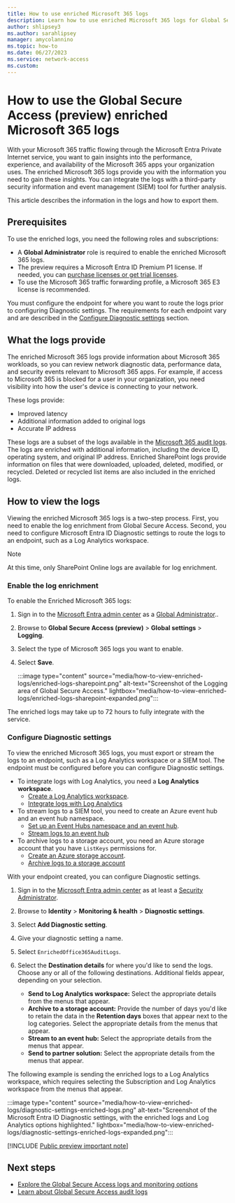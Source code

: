 ```yaml
---
title: How to use enriched Microsoft 365 logs
description: Learn how to use enriched Microsoft 365 logs for Global Secure Access (preview).
author: shlipsey3
ms.author: sarahlipsey
manager: amycolannino
ms.topic: how-to
ms.date: 06/27/2023
ms.service: network-access
ms.custom: 
---
```


# How to use the Global Secure Access (preview) enriched Microsoft 365 logs

With your Microsoft 365 traffic flowing through the Microsoft Entra Private Internet service, you want to gain insights into the performance, experience, and availability of the Microsoft 365 apps your organization uses. The enriched Microsoft 365 logs provide you with the information you need to gain these insights. You can integrate the logs with a third-party security information and event management (SIEM) tool for further analysis.

This article describes the information in the logs and how to export them.

## Prerequisites

To use the enriched logs, you need the following roles and subscriptions:

* A **Global Administrator** role is required to enable the enriched Microsoft 365 logs.
* The preview requires a Microsoft Entra ID Premium P1 license. If needed, you can [purchase licenses or get trial licenses](https://aka.ms/azureadlicense).
* To use the Microsoft 365 traffic forwarding profile, a Microsoft 365 E3 license is recommended.

You must configure the endpoint for where you want to route the logs prior to configuring Diagnostic settings. The requirements for each endpoint vary and are described in the [Configure Diagnostic settings](#configure-diagnostic-settings) section.

## What the logs provide

The enriched Microsoft 365 logs provide information about Microsoft 365 workloads, so you can review network diagnostic data, performance data, and security events relevant to Microsoft 365 apps. For example, if access to Microsoft 365 is blocked for a user in your organization, you need visibility into how the user's device is connecting to your network.

These logs provide:
- Improved latency
- Additional information added to original logs
- Accurate IP address

These logs are a subset of the logs available in the [Microsoft 365 audit logs](/microsoft-365/compliance/search-the-audit-log-in-security-and-compliance?view=0365-worldwide&preserve-view=true). The logs are enriched with additional information, including the device ID, operating system, and original IP address. Enriched SharePoint logs provide information on files that were downloaded, uploaded, deleted, modified, or recycled. Deleted or recycled list items are also included in the enriched logs.

## How to view the logs

Viewing the enriched Microsoft 365 logs is a two-step process. First, you need to enable the log enrichment from Global Secure Access. Second, you need to configure Microsoft Entra ID Diagnostic settings to route the logs to an endpoint, such as a Log Analytics workspace.

> [!NOTE]
> At this time, only SharePoint Online logs are available for log enrichment. 

### Enable the log enrichment

To enable the Enriched Microsoft 365 logs:

1. Sign in to the [Microsoft Entra admin center](https://entra.microsoft.com) as a [Global Administrator](/azure/active-directory/roles/permissions-reference#global-administrator)..
1. Browse to **Global Secure Access (preview)** > **Global settings** > **Logging**.
1. Select the type of Microsoft 365 logs you want to enable.
1. Select **Save**.

    :::image type="content" source="media/how-to-view-enriched-logs/enriched-logs-sharepoint.png" alt-text="Screenshot of the Logging area of Global Secure Access." lightbox="media/how-to-view-enriched-logs/enriched-logs-sharepoint-expanded.png":::

The enriched logs may take up to 72 hours to fully integrate with the service.

### Configure Diagnostic settings

To view the enriched Microsoft 365 logs, you must export or stream the logs to an endpoint, such as a Log Analytics workspace or a SIEM tool. The endpoint must be configured before you can configure Diagnostic settings.

* To integrate logs with Log Analytics, you need a **Log Analytics workspace**.
    - [Create a Log Analytics workspace](/azure/azure-monitor/logs/quick-create-workspace).
    - [Integrate logs with Log Analytics](/azure/active-directory/reports-monitoring/howto-integrate-activity-logs-with-log-analytics)
* To stream logs to a SIEM tool, you need to create an Azure event hub and an event hub namespace.
    - [Set up an Event Hubs namespace and an event hub](/azure/event-hubs/event-hubs-create).
    - [Stream logs to an event hub](/azure/active-directory/reports-monitoring/tutorial-azure-monitor-stream-logs-to-event-hub)
* To archive logs to a storage account, you need an Azure storage account that you have `ListKeys` permissions for.
    - [Create an Azure storage account](/azure/storage/common/storage-account-create).
    - [Archive logs to a storage account](/azure/active-directory/reports-monitoring/quickstart-azure-monitor-route-logs-to-storage-account)

With your endpoint created, you can configure Diagnostic settings.

1. Sign in to the [Microsoft Entra admin center](https://entra.microsoft.com) as at least a [Security Administrator](/azure/active-directory/roles/permissions-reference#security-administrator).
1. Browse to **Identity** > **Monitoring & health** > **Diagnostic settings**.
1. Select **Add Diagnostic setting**.
1. Give your diagnostic setting a name.
1. Select `EnrichedOffice365AuditLogs`.
1. Select the **Destination details** for where you'd like to send the logs. Choose any or all of the following destinations. Additional fields appear, depending on your selection.

    * **Send to Log Analytics workspace:** Select the appropriate details from the menus that appear.
    * **Archive to a storage account:** Provide the number of days you'd like to retain the data in the **Retention days** boxes that appear next to the log categories. Select the appropriate details from the menus that appear.
    * **Stream to an event hub:** Select the appropriate details from the menus that appear.
    * **Send to partner solution:** Select the appropriate details from the menus that appear.

The following example is sending the enriched logs to a Log Analytics workspace, which requires selecting the Subscription and Log Analytics workspace from the menus that appear.

:::image type="content" source="media/how-to-view-enriched-logs/diagnostic-settings-enriched-logs.png" alt-text="Screenshot of the Microsoft Entra ID Diagnostic settings, with the enriched logs and Log Analytics options highlighted." lightbox="media/how-to-view-enriched-logs/diagnostic-settings-enriched-logs-expanded.png":::

[!INCLUDE [Public preview important note](./includes/public-preview-important-note.md)]

## Next steps

- [Explore the Global Secure Access logs and monitoring options](concept-global-secure-access-logs-monitoring.md)
- [Learn about Global Secure Access audit logs](how-to-access-audit-logs.md)
